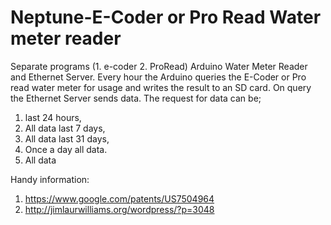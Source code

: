 # Neptune-E-Coder or Pro Read Water meter reader
Separate programs (1. e-coder 2. ProRead)
Arduino Water Meter Reader and Ethernet Server.
Every hour the Arduino queries the E-Coder or Pro read water meter for usage and writes the result to an SD card.
On query the Ethernet Server sends data.
The request for data can be; 
1. last 24 hours, 
2. All data last 7 days, 
3. All data last 31 days, 
4. Once a day all data.
5. All data

Handy information:
1. https://www.google.com/patents/US7504964
2. http://jimlaurwilliams.org/wordpress/?p=3048
